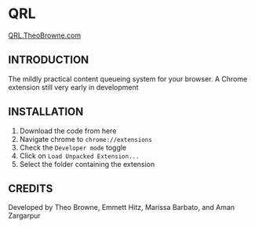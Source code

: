 QRL
==============
[QRL.TheoBrowne.com](http://QRL.TheoBrowne.com)

INTRODUCTION
------------
The mildly practical content queueing system for your browser. A Chrome extension still very early in development

INSTALLATION
------------
  1. Download the code from here
  2. Navigate chrome to `chrome://extensions`
  3. Check the `Developer mode` toggle
  4. Click on `Load Unpacked Extension...`
  5. Select the folder containing the extension

CREDITS
------------
Developed by Theo Browne, Emmett Hitz, Marissa Barbato, and Aman Zargarpur